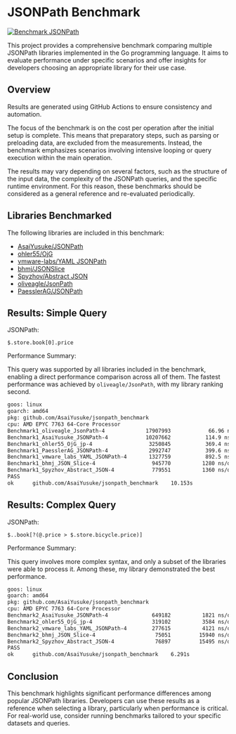 # JSONPath Benchmark

[![Benchmark JSONPath](https://github.com/AsaiYusuke/jsonpath-benchmark/actions/workflows/build.yml/badge.svg)](https://github.com/AsaiYusuke/jsonpath-benchmark/actions/workflows/build.yml)

This project provides a comprehensive benchmark comparing multiple JSONPath libraries implemented in the Go programming language.
It aims to evaluate performance under specific scenarios and offer insights for developers choosing an appropriate library for their use case.

## Overview

Results are generated using GitHub Actions to ensure consistency and automation.

The focus of the benchmark is on the cost per operation after the initial setup is complete.
This means that preparatory steps, such as parsing or preloading data, are excluded from the measurements.
Instead, the benchmark emphasizes scenarios involving intensive looping or query execution within the main operation.

The results may vary depending on several factors, such as the structure of the input data, the complexity of the JSONPath queries, and the specific runtime environment.
For this reason, these benchmarks should be considered as a general reference and re-evaluated periodically.

## Libraries Benchmarked

The following libraries are included in this benchmark:

- [AsaiYusuke/JSONPath](https://github.com/AsaiYusuke/jsonpath)
- [ohler55/OjG](https://github.com/ohler55/ojg)
- [vmware-labs/YAML JSONPath](https://github.com/vmware-labs/yaml-jsonpath)
- [bhmj/JSONSlice](https://github.com/bhmj/jsonslice)
- [Spyzhov/Abstract JSON](https://github.com/spyzhov/ajson)
- [oliveagle/JsonPath](https://github.com/oliveagle/jsonpath)
- [PaesslerAG/JSONPath](https://github.com/PaesslerAG/jsonpath)

## Results: Simple Query

JSONPath:

``` text
$.store.book[0].price
```

Performance Summary:

This query was supported by all libraries included in the benchmark, enabling a direct performance comparison across all of them.
The fastest performance was achieved by `oliveagle/JsonPath`, with my library ranking second.

``` bash
goos: linux
goarch: amd64
pkg: github.com/AsaiYusuke/jsonpath_benchmark
cpu: AMD EPYC 7763 64-Core Processor                
Benchmark1_oliveagle_JsonPath-4          	17907993	        66.96 ns/op	       0 B/op	       0 allocs/op
Benchmark1_AsaiYusuke_JSONPath-4         	10207662	       114.9 ns/op	      24 B/op	       2 allocs/op
Benchmark1_ohler55_OjG_jp-4              	 3250845	       369.4 ns/op	    1168 B/op	       2 allocs/op
Benchmark1_PaesslerAG_JSONPath-4         	 2992747	       399.6 ns/op	     208 B/op	       7 allocs/op
Benchmark1_vmware_labs_YAML_JSONPath-4   	 1327759	       892.5 ns/op	     464 B/op	      28 allocs/op
Benchmark1_bhmj_JSON_Slice-4             	  945770	      1280 ns/op	      24 B/op	       1 allocs/op
Benchmark1_Spyzhov_Abstract_JSON-4       	  779551	      1360 ns/op	     472 B/op	      25 allocs/op
PASS
ok  	github.com/AsaiYusuke/jsonpath_benchmark	10.153s

```

## Results: Complex Query

JSONPath:

``` text
$..book[?(@.price > $.store.bicycle.price)]
```

Performance Summary:

This query involves more complex syntax, and only a subset of the libraries were able to process it.
Among these, my library demonstrated the best performance.

``` bash
goos: linux
goarch: amd64
pkg: github.com/AsaiYusuke/jsonpath_benchmark
cpu: AMD EPYC 7763 64-Core Processor                
Benchmark2_AsaiYusuke_JSONPath-4         	  649182	      1821 ns/op	     240 B/op	       9 allocs/op
Benchmark2_ohler55_OjG_jp-4              	  319102	      3584 ns/op	    6008 B/op	      25 allocs/op
Benchmark2_vmware_labs_YAML_JSONPath-4   	  277615	      4121 ns/op	    4416 B/op	     136 allocs/op
Benchmark2_bhmj_JSON_Slice-4             	   75051	     15940 ns/op	    1784 B/op	      38 allocs/op
Benchmark2_Spyzhov_Abstract_JSON-4       	   76897	     15495 ns/op	    5480 B/op	     223 allocs/op
PASS
ok  	github.com/AsaiYusuke/jsonpath_benchmark	6.291s

```

## Conclusion

This benchmark highlights significant performance differences among popular JSONPath libraries.
Developers can use these results as a reference when selecting a library, particularly when performance is critical.
For real-world use, consider running benchmarks tailored to your specific datasets and queries.

